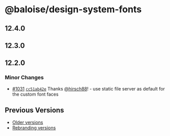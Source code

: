 # @baloise/design-system-fonts

## 12.4.0

## 12.3.0

## 12.2.0

### Minor Changes

- [#1031](https://github.com/baloise-incubator/design-system/pull/1031) [`cc51ab42e`](https://github.com/baloise-incubator/design-system/commit/cc51ab42ef8601929612ca9fd6af5b096b27c500) Thanks [@hirsch88](https://github.com/hirsch88)! - use static file server as default for the custom font faces

## Previous Versions

- [Older versions](https://github.com/baloise-incubator/design-system/blob/next/CHANGELOG_v12.md)
- [Rebranding versions](https://github.com/baloise-incubator/design-system/blob/next/CHANGELOG_NEXT.md)
